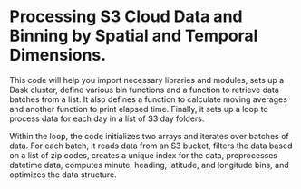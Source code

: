# Processing S3 Cloud Data and Binning by Spatial and Temporal Dimensions.

This code will help you import necessary libraries and modules, sets up a Dask cluster, define various bin functions and a function to retrieve data batches from a list. It also defines a function to calculate moving averages and another function to print elapsed time. Finally, it sets up a loop to process data for each day in a list of S3 day folders.

Within the loop, the code initializes two arrays and iterates over batches of data. For each batch, it reads data from an S3 bucket, filters the data based on a list of zip codes, creates a unique index for the data, preprocesses datetime data, computes minute, heading, latitude, and longitude bins, and optimizes the data structure.
